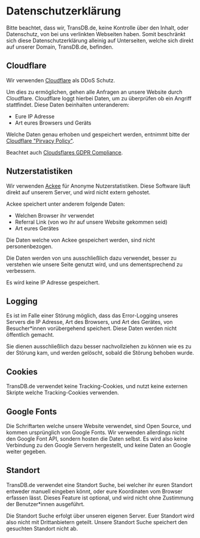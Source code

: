 # Datenschutzerklärung

Bitte beachtet, dass wir, TransDB.de, keine Kontrolle über den Inhalt, oder Datenschutz, von bei uns verlinkten Webseiten haben.
Somit beschränkt sich diese Datenschutzerklärung alleinig auf Unterseiten, welche sich direkt auf unserer Domain, TransDB.de, befinden.

## Cloudflare

Wir verwenden [Cloudflare](https://www.cloudflare.com/) als DDoS Schutz.

Um dies zu ermöglichen, gehen alle Anfragen an unsere Website durch Cloudflare.
Cloudflare loggt hierbei Daten, um zu überprüfen ob ein Angriff stattfindet.
Diese Daten beinhalten unteranderem:

* Eure IP Adresse
* Art eures Browsers und Geräts

Welche Daten genau erhoben und gespeichert werden, entnimmt bitte
der [Cloudflare "Pirvacy Policy"](https://www.cloudflare.com/de-de/privacypolicy/).

Beachtet auch [Cloudsflares GDPR Compliance](https://www.cloudflare.com/de-de/gdpr/introduction/).

## Nutzerstatistiken

Wir verwenden [Ackee](https://ackee.electerious.com/) für Anonyme Nutzerstatistiken.
Diese Software läuft direkt auf unserem Server, und wird nicht extern gehostet.

Ackee speichert unter anderem folgende Daten:

* Welchen Browser ihr verwendet
* Referral Link (von wo ihr auf unsere Website gekommen seid)
* Art eures Gerätes

Die Daten welche von Ackee gespeichert werden, sind nicht personenbezogen.

Die Daten werden von uns ausschließlich dazu verwendet, besser zu verstehen wie unsere Seite genutzt wird, und uns dementsprechend zu verbessern.

Es wird keine IP Adresse gespeichert.

## Logging

Es ist im Falle einer Störung möglich, dass das Error-Logging unseres Servers die IP Adresse, Art des Browsers, und Art des Gerätes, von Besucher*innen vorübergehend speichert.
Diese Daten werden nicht öffentlich gemacht.

Sie dienen ausschließlich dazu besser nachvollziehen zu können wie es zu der Störung kam, und werden gelöscht, sobald die Störung behoben wurde.

## Cookies

TransDB.de verwendet keine Tracking-Cookies, und nutzt keine externen Skripte welche Tracking-Cookies verwenden.

## Google Fonts

Die Schriftarten welche unsere Website verwendet, sind Open Source, und kommen ursprünglich von Google Fonts.
Wir verwenden allerdings nicht den Google Font API, sondern hosten die Daten selbst.
Es wird also keine Verbindung zu den Google Servern hergestellt, und keine Daten an Google weiter gegeben.

## Standort

TransDB.de verwendet eine Standort Suche, bei welcher ihr euren Standort entweder manuell eingeben könnt, oder eure Koordinaten vom Browser erfassen lässt.
Dieses Feature ist optional, und wird nicht ohne Zustimmung der Benutzer*innen ausgeführt.

Die Standort Suche erfolgt über unseren eigenen Server. Euer Standort wird also nicht mit Drittanbietern geteilt.
Unsere Standort Suche speichert den gesuchten Standort nicht ab.
